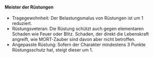 #### Meister der Rüstungen

* Tragegewohnheit: Der Belastungsmalus von Rüstungen ist um 1 reduziert.
* Rüstungsveteran: Die Rüstung schützt auch gegen elementaren Schaden wie Feuer oder Blitz. Schaden, der direkt die
Lebenskraft angreift, wie MORT-Zauber sind davon aber nicht betroffen.
* Angepasste Rüstung: Sofern der Charakter mindestens 3 Punkte Rüstungsschutz hat, steigt dieser um 1.
